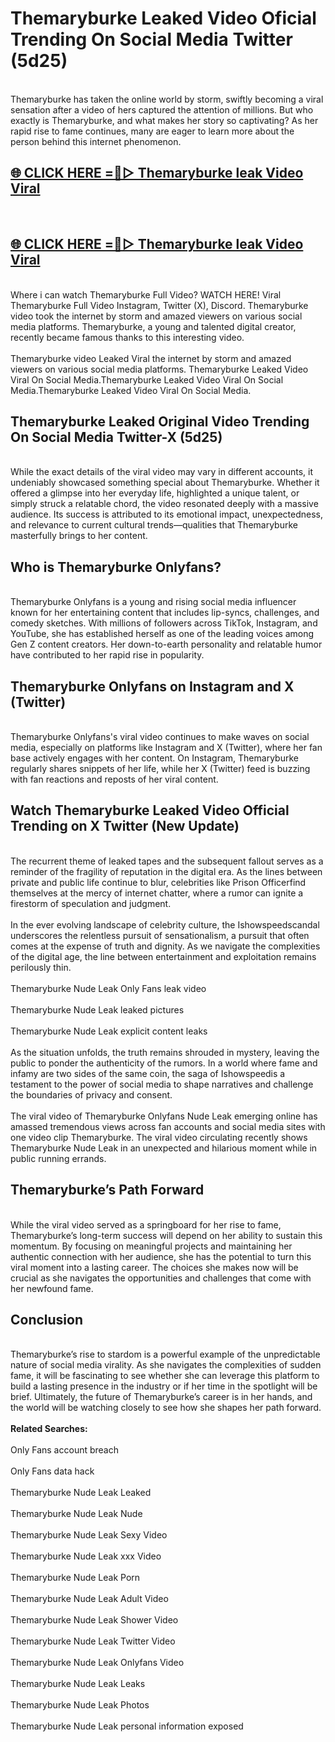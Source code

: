 # Themaryburke Leaked Video Oficial Trending On Social Media Twitter (5d25)
<br>
Themaryburke has taken the online world by storm, swiftly becoming a viral sensation after a video of hers captured the attention of millions. But who exactly is Themaryburke, and what makes her story so captivating? As her rapid rise to fame continues, many are eager to learn more about the person behind this internet phenomenon.
<br>
<h2><a href="https://v.mview.online/p/url.html?title=Themaryburke&ref=git">🌐 CLICK HERE =👙▷ Themaryburke leak Video Viral</a></h2>
<br>
<h2><a href="https://v.mview.online/p/url.html?title=Themaryburke&ref=git">🌐 CLICK HERE =👙▷ Themaryburke leak Video Viral</a></h2>
<br>
Where i can watch Themaryburke Full Video? WATCH HERE! Viral Themaryburke Full Video Instagram, Twitter (X), Discord. Themaryburke video took the internet by storm and amazed viewers on various social media platforms. Themaryburke, a young and talented digital creator, recently became famous thanks to this interesting video.
<br><br>
Themaryburke video Leaked Viral the internet by storm and amazed viewers on various social media platforms. Themaryburke Leaked Video Viral On Social Media.Themaryburke Leaked Video Viral On Social Media.Themaryburke Leaked Video Viral On Social Media.
<br>
<h2>Themaryburke Leaked Original Video Trending On Social Media Twitter-X (5d25)</h2>
<br>
While the exact details of the viral video may vary in different accounts, it undeniably showcased something special about Themaryburke. Whether it offered a glimpse into her everyday life, highlighted a unique talent, or simply struck a relatable chord, the video resonated deeply with a massive audience. Its success is attributed to its emotional impact, unexpectedness, and relevance to current cultural trends—qualities that Themaryburke masterfully brings to her content.
<br>
<h2>Who is Themaryburke Onlyfans?</h2>
<br>
Themaryburke Onlyfans is a young and rising social media influencer known for her entertaining content that includes lip-syncs, challenges, and comedy sketches. With millions of followers across TikTok, Instagram, and YouTube, she has established herself as one of the leading voices among Gen Z content creators. Her down-to-earth personality and relatable humor have contributed to her rapid rise in popularity.
<br>
<h2>Themaryburke Onlyfans on Instagram and X (Twitter)</h2>
<br>
Themaryburke Onlyfans's viral video continues to make waves on social media, especially on platforms like Instagram and X (Twitter), where her fan base actively engages with her content. On Instagram, Themaryburke regularly shares snippets of her life, while her X (Twitter) feed is buzzing with fan reactions and reposts of her viral content.
<br>
<h2>Watch Themaryburke Leaked Video Official Trending on X Twitter (New Update)</h2>
<br>
The recurrent theme of leaked tapes and the subsequent fallout serves as a reminder of the fragility of reputation in the digital era. As the lines between private and public life continue to blur, celebrities like Prison Officerfind themselves at the mercy of internet chatter, where a rumor can ignite a firestorm of speculation and judgment.
<br><br>
In the ever evolving landscape of celebrity culture, the Ishowspeedscandal underscores the relentless pursuit of sensationalism, a pursuit that often comes at the expense of truth and dignity. As we navigate the complexities of the digital age, the line between entertainment and exploitation remains perilously thin.
<br><br>
Themaryburke Nude Leak Only Fans leak video
<br><br>
Themaryburke Nude Leak leaked pictures
<br><br>
Themaryburke Nude Leak explicit content leaks
<br><br>
As the situation unfolds, the truth remains shrouded in mystery, leaving the public to ponder the authenticity of the rumors. In a world where fame and infamy are two sides of the same coin, the saga of Ishowspeedis a testament to the power of social media to shape narratives and challenge the boundaries of privacy and consent.
<br><br>
The viral video of Themaryburke Onlyfans Nude Leak emerging online has amassed tremendous views across fan accounts and social media sites with one video clip Themaryburke. The viral video circulating recently shows Themaryburke Nude Leak in an unexpected and hilarious moment while in public running errands.
<br>
<h2>Themaryburke’s Path Forward</h2>
<br>
While the viral video served as a springboard for her rise to fame, Themaryburke’s long-term success will depend on her ability to sustain this momentum. By focusing on meaningful projects and maintaining her authentic connection with her audience, she has the potential to turn this viral moment into a lasting career. The choices she makes now will be crucial as she navigates the opportunities and challenges that come with her newfound fame.
<br>
<h2>Conclusion</h2>
<br>
Themaryburke’s rise to stardom is a powerful example of the unpredictable nature of social media virality. As she navigates the complexities of sudden fame, it will be fascinating to see whether she can leverage this platform to build a lasting presence in the industry or if her time in the spotlight will be brief. Ultimately, the future of Themaryburke’s career is in her hands, and the world will be watching closely to see how she shapes her path forward.
<br><br>
<strong>Related Searches:</strong>
<br><br>
Only Fans account breach
<br><br>
Only Fans data hack
<br><br>
Themaryburke Nude Leak Leaked
<br><br>
Themaryburke Nude Leak Nude
<br><br>
Themaryburke Nude Leak Sexy Video
<br><br>
Themaryburke Nude Leak xxx Video
<br><br>
Themaryburke Nude Leak Porn
<br><br>
Themaryburke Nude Leak Adult Video
<br><br>
Themaryburke Nude Leak Shower Video
<br><br>
Themaryburke Nude Leak Twitter Video
<br><br>
Themaryburke Nude Leak Onlyfans Video
<br><br>
Themaryburke Nude Leak Leaks
<br><br>
Themaryburke Nude Leak Photos
<br><br>
Themaryburke Nude Leak personal information exposed